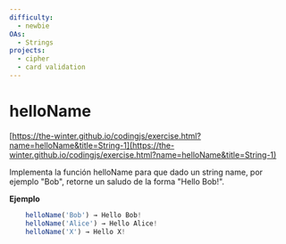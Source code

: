 ```yaml
---
difficulty:
  - newbie
OAs:
  - Strings
projects:
  - cipher
  - card validation
---
```


# helloName

[https://the-winter.github.io/codingjs/exercise.html?name=helloName&title=String-1](https://the-winter.github.io/codingjs/exercise.html?name=helloName&title=String-1)

Implementa la función helloName para que dado un string name,
por ejemplo "Bob", retorne un saludo de la forma "Hello Bob!".

__Ejemplo__

```js
    helloName('Bob') → Hello Bob!
    helloName('Alice') → Hello Alice!
    helloName('X') → Hello X!
```
